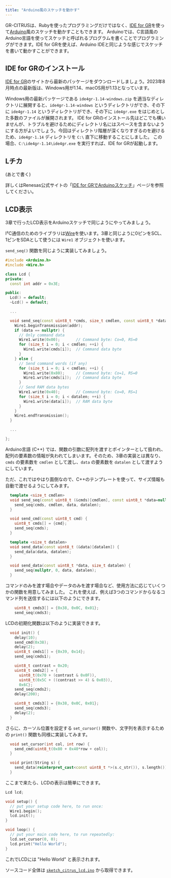 ```yaml
---
title: "Arduino風のスケッチを動かす"
---
```


GR-CITRUSは、Rubyを使ったプログラミングだけではなく、[IDE for GR](https://www.renesas.com/jp/ja/products/gadget-renesas/ide-gr)を使って[Arduino](https://www.arduino.cc/)風のスケッチを動かすこともできます。
Arduinoでは、C言語風のArduino言語を使ってスケッチと呼ばれるプログラムを書くことでプログラミングができます。IDE for GRを使えば、Arduino IDEと同じような感じでスケッチを書いて動かすことができます。


## IDE for GRのインストール

[IDE for GR](https://www.renesas.com/jp/ja/products/gadget-renesas/ide-gr)のサイトから最新のパッケージをダウンロードしましょう。2023年8月時点の最新版は、Windows用が1.14、macOS用が1.13となっています。

Windows用の最新パッケージである `ide4gr-1.14-windows.zip` を適当なディレクトリに展開すると、`ide4gr-1.14-windows` というディレクトリができ、その下に `ide4gr-1.14` というディレクトリができ、その下に `ide4gr.exe` をはじめとした多数のファイルが展開されます。
IDE for GRのインストール先はどこでも構いませんが、トラブルを避けるためにディレクトリ名にはスペースを含まないようにする方がよいでしょう。今回はディレクトリ階層が深くなりすぎるのを避けるため、`ide4gr-1.14` ディレクトリを `C:\` 直下に移動することにしました。
この場合、`C:\ide4gr-1.14\ide4gr.exe` を実行すれば、IDE for GRが起動します。


## Lチカ


(あとで書く)


詳しくはRenesas公式サイトの「[IDE for GRでArduinoスケッチ](https://www.renesas.com/jp/ja/products/gadget-renesas/boards/gr-citrus/project-sketch-ide)」ページを参照してください。

## LCD表示

3章で行ったLCD表示をArduinoスケッチで同じようにやってみましょう。

I²C通信のためのライブラリは[Wire](https://www.renesas.com/jp/ja/products/gadget-renesas/reference/gr-citrus/library-wire)を使います。3章と同じように0ピンをSCL、1ピンをSDAとして使うには `Wire1` オブジェクトを使います。

`send_seq()` 関数を同じように実装してみましょう。

```CPP
#include <Arduino.h>
#include <Wire.h>

class Lcd {
private:
  const int addr = 0x3E;

public:
  Lcd() = default;
  ~Lcd() = default;

  ...

  void send_seq(const uint8_t *cmds, size_t cmdlen, const uint8_t *data=nullptr, size_t datalen=0) {
    Wire1.beginTransmission(addr);
    if (data == nullptr) {
      // Only command data
      Wire1.write(0x00);       // Command byte: Co=0, RS=0
      for (size_t i = 0; i < cmdlen; ++i) {
        Wire1.write(cmds[i]);  // Command data byte
      } 
    } else {
      // Send command words (if any)
      for (size_t i = 0; i < cmdlen; ++i) {
        Wire1.write(0x80);     // Command byte: Co=1, RS=0
        Wire1.write(cmds[i]);  // Command data byte
      }
      // Send RAM data bytes
      Wire1.write(0x40);       // Command byte: Co=0, RS=1
      for (size_t i = 0; i < datalen; ++i) {
        Wire1.write(data[i]);  // RAM data byte
      }
    }
    Wire1.endTransmission();
  }

  ...

};
```

Arduino言語 (C++) では、関数の引数に配列を渡すとポインターとして扱われ、配列の要素数の情報が失われてしまいます。そのため、3章の実装とは異なり、`cmds` の要素数を `cmdlen` として渡し、`data` の要素数を `datalen` として渡すようにしています。

ただ、これではやはり面倒なので、C++のテンプレートを使って、サイズ情報も自動で渡せるようにしてみます。

```CPP
  template <size_t cmdlen>
  void send_seq(const uint8_t (&cmds)[cmdlen], const uint8_t *data=nullptr, size_t datalen=0) {
    send_seq(cmds, cmdlen, data, datalen);
  }

  void send_cmd(const uint8_t cmd) {
    uint8_t cmds[] = {cmd};
    send_seq(cmds);
  }

  template <size_t datalen>
  void send_data(const uint8_t (&data)[datalen]) {
    send_data(data, datalen);
  }

  void send_data(const uint8_t *data, size_t datalen) {
    send_seq(nullptr, 0, data, datalen);
  }
```

コマンドのみを渡す場合やデータのみを渡す場合など、使用方法に応じていくつかの関数を用意してみました。
これを使えば、例えば3つのコマンドからなるコマンド列を送信するには以下のようにできます。

```CPP
    uint8_t cmds3[] = {0x38, 0x0C, 0x01};
    send_seq(cmds3);
```

LCDの初期化関数は以下のように実装できます。

```CPP
  void init() {
    delay(10);
    send_cmd(0x38);
    delay(2);
    uint8_t cmds1[] = {0x39, 0x14};
    send_seq(cmds1);

    uint8_t contrast = 0x20;
    uint8_t cmds2[] = {
      uint8_t(0x70 + (contrast & 0x0F)),
      uint8_t(0x5C + ((contrast >> 4) & 0x03)),
      0x6C};
    send_seq(cmds2);
    delay(200);

    uint8_t cmds3[] = {0x38, 0x0C, 0x01};
    send_seq(cmds3);
    delay(2);
  }
```

さらに、カーソル位置を設定する `set_cursor()` 関数や、文字列を表示するための `print()` 関数も同様に実装してみます。

```CPP
  void set_cursor(int col, int row) {
    send_cmd(uint8_t(0x80 + 0x40*row + col));
  }

  void print(String s) {
    send_data(reinterpret_cast<const uint8_t *>(s.c_str()), s.length());
  }
```

ここまで来たら、LCDの表示は簡単にできます。

```CPP
Lcd lcd;

void setup() {
  // put your setup code here, to run once:
  Wire1.begin();
  lcd.init();
}

void loop() {
  // put your main code here, to run repeatedly: 
  lcd.set_cursor(0, 0);
  lcd.print("Hello World");  
}
```

これでLCDには "Hello World" と表示されます。

ソースコード全体は [`sketch_citrus_lcd.ino`](https://github.com/k-takata/zenn-contents/tree/master/books/d5c77046e634bb/src/sketch_citrus_lcd.ino) から取得できます。



